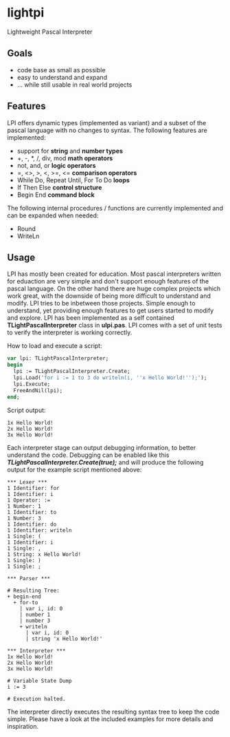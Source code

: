 # lightpi
Lightweight Pascal Interpreter

## Goals
* code base as small as possible
* easy to understand and expand
* ... while still usable in real world projects

## Features
LPI offers dynamic types (implemented as variant) and a subset of the pascal language with no changes to syntax. The following features are implemented:
* support for **string** and **number types**
* +, -, *, /, div, mod **math operators**
* not, and, or **logic operators**
* =, <>, >, <, >=, <= **comparison operators**
* While Do, Repeat Until, For To Do **loops**
* If Then Else **control structure**
* Begin End **command block**

The following internal procedures / functions are currently implemented and can be expanded when needed:
* Round
* WriteLn

## Usage
LPI has mostly been created for education. Most pascal interpreters written for eduaction are very simple and don't support enough features of the pascal language. On the other hand there are huge complex projects which work great, with the downside of being more difficult to understand and modify. LPI tries to be inbetween those projects. Simple enough to understand, yet providing enough features to get users started to modify and explore. LPI has been implemented as a self contained **TLightPascalInterpreter** class in **ulpi.pas**. LPI comes with a set of unit tests to verify the interpreter is working correctly.

How to load and execute a script:

```pascal
var lpi: TLightPascalInterpreter;
begin
  lpi := TLightPascalInterpreter.Create;
  lpi.Load('for i := 1 to 3 do writeln(i, ''x Hello World!'');');
  lpi.Execute;
  FreeAndNil(lpi);
end;  
```

Script output:

```
1x Hello World!
2x Hello World!
3x Hello World!
```

Each interpreter stage can output debugging information, to better understand the code. Debugging can be enabled like this ***TLightPascalInterpreter.Create(true);*** and will produce the following output for the example script mentioned above:

```
*** Lexer ***
1 Identifier: for
1 Identifier: i
1 Operator: :=
1 Number: 1
1 Identifier: to
1 Number: 3
1 Identifier: do
1 Identifier: writeln
1 Single: (
1 Identifier: i
1 Single: ,
1 String: x Hello World!
1 Single: )
1 Single: ;

*** Parser ***

# Resulting Tree:
+ begin-end
  + for-to
    | var i, id: 0
    | number 1
    | number 3
    + writeln
      | var i, id: 0
      | string 'x Hello World!'

*** Interpreter ***
1x Hello World!
2x Hello World!
3x Hello World!

# Variable State Dump
i := 3

# Execution halted.
```


The interpreter directly executes the resulting syntax tree to keep the code simple. Please have a look at the included examples for more details and inspiration.